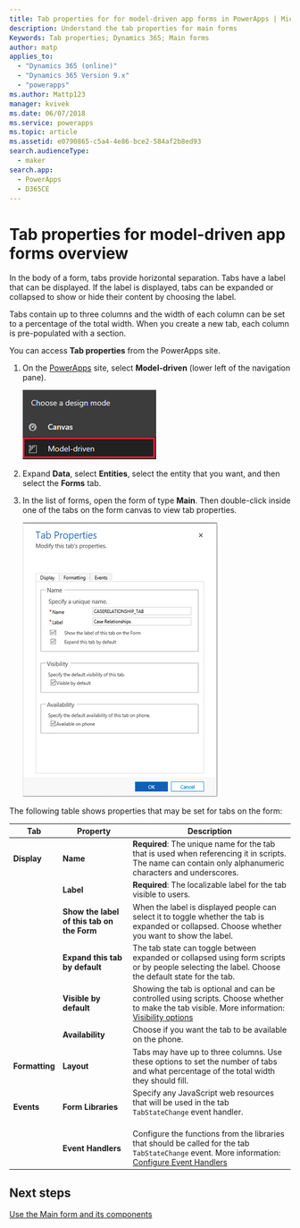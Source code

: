 ```yaml
---
title: Tab properties for for model-driven app forms in PowerApps | MicrosoftDocs
description: Understand the tab properties for main forms
Keywords: Tab properties; Dynamics 365; Main forms
author: matp
applies_to: 
  - "Dynamics 365 (online)"
  - "Dynamics 365 Version 9.x"
  - "powerapps"
ms.author: Mattp123
manager: kvivek
ms.date: 06/07/2018
ms.service: powerapps
ms.topic: article
ms.assetid: e0790865-c5a4-4e86-bce2-584af2b8ed93
search.audienceType: 
  - maker
search.app: 
  - PowerApps
  - D365CE
---
```

# Tab properties for model-driven app forms overview

 In the body of a form, tabs provide horizontal separation. Tabs have a label that can be displayed. If the label is displayed, tabs can be expanded or collapsed to show or hide their content by choosing the label.  
  
 Tabs contain up to three columns and the width of each column can be set to a percentage of the total width. When you create a new tab, each column is pre-populated with a section.  

You can access **Tab properties** from the PowerApps site. 
1.  On the [PowerApps](https://make.powerapps.com/?utm_source=padocs&utm_medium=linkinadoc&utm_campaign=referralsfromdoc) site, select **Model-driven** (lower left of the navigation pane).  

     ![Model-driven design mode](media/model-driven-switch.png)

2.  Expand **Data**, select **Entities**, select the entity that you want, and then select the **Forms** tab.  

3.  In the list of forms, open the form of type **Main**. Then double-click inside one of the tabs on the form canvas to view tab properties.

    ![tab-properties](media/tab-properties.png)
  
 The following table shows properties that may be set for tabs on the form:
  
|Tab|Property|Description|  
|---------|--------------|-----------------|  
|**Display**|**Name**|**Required**: The unique name for the tab that is used when referencing it in scripts. The name can contain only alphanumeric characters and underscores.|  
||**Label**|**Required**: The localizable label for the tab visible to users.|  
||**Show the label of this tab on the Form**|When the label is displayed people can select it to toggle whether the tab is expanded or collapsed. Choose whether you want to show the label.|  
||**Expand this tab by default**|The tab state can toggle between expanded or collapsed using form scripts or by people selecting the label. Choose the default state for the tab.|  
||**Visible by default**|Showing the tab is optional and can be controlled using scripts. Choose whether to make the tab visible. More information: [Visibility options](visibility-options-legacy.md)|  
||**Availability**|Choose if you want the tab to be available on the phone.|  
|**Formatting**|**Layout**|Tabs may have up to three columns. Use these options to set the number of tabs and what percentage of the total width they should fill.|  
|**Events**|**Form Libraries**|Specify any JavaScript web resources that will be used in the tab `TabStateChange` event handler.<br /><br />|  
||**Event Handlers**|Configure the functions from the libraries that should be called for the tab `TabStateChange` event. More information: [Configure Event Handlers](configure-event-handlers-legacy.md)|  
  
## Next steps

[Use the Main form and its components](use-main-form-and-components.md)
